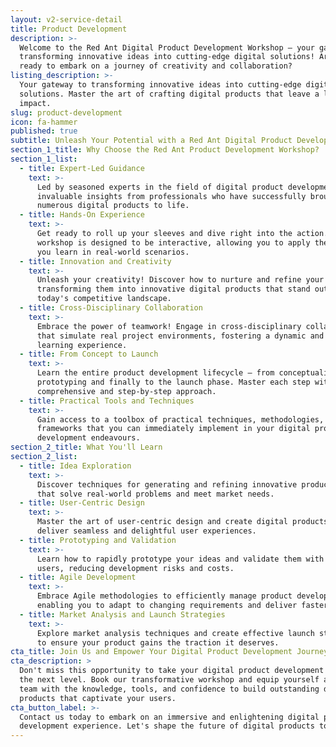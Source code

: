 ```yaml
---
layout: v2-service-detail
title: Product Development
description: >-
  Welcome to the Red Ant Digital Product Development Workshop – your gateway to
  transforming innovative ideas into cutting-edge digital solutions! Are you
  ready to embark on a journey of creativity and collaboration?
listing_description: >-
  Your gateway to transforming innovative ideas into cutting-edge digital
  solutions. Master the art of crafting digital products that leave a lasting
  impact.
slug: product-development
icon: fa-hammer
published: true
subtitle: Unleash Your Potential with a Red Ant Digital Product Development Workshop!
section_1_title: Why Choose the Red Ant Product Development Workshop?
section_1_list:
  - title: Expert-Led Guidance
    text: >-
      Led by seasoned experts in the field of digital product development. Gain
      invaluable insights from professionals who have successfully brought
      numerous digital products to life.
  - title: Hands-On Experience
    text: >-
      Get ready to roll up your sleeves and dive right into the action. Our
      workshop is designed to be interactive, allowing you to apply the concepts
      you learn in real-world scenarios.
  - title: Innovation and Creativity
    text: >-
      Unleash your creativity! Discover how to nurture and refine your ideas,
      transforming them into innovative digital products that stand out in
      today's competitive landscape.
  - title: Cross-Disciplinary Collaboration
    text: >-
      Embrace the power of teamwork! Engage in cross-disciplinary collaborations
      that simulate real project environments, fostering a dynamic and enriching
      learning experience.
  - title: From Concept to Launch
    text: >-
      Learn the entire product development lifecycle – from conceptualisation to
      prototyping and finally to the launch phase. Master each step with our
      comprehensive and step-by-step approach.
  - title: Practical Tools and Techniques
    text: >-
      Gain access to a toolbox of practical techniques, methodologies, and
      frameworks that you can immediately implement in your digital product
      development endeavours.
section_2_title: What You'll Learn
section_2_list:
  - title: Idea Exploration
    text: >-
      Discover techniques for generating and refining innovative product ideas
      that solve real-world problems and meet market needs.
  - title: User-Centric Design
    text: >-
      Master the art of user-centric design and create digital products that
      deliver seamless and delightful user experiences.
  - title: Prototyping and Validation
    text: >-
      Learn how to rapidly prototype your ideas and validate them with target
      users, reducing development risks and costs.
  - title: Agile Development
    text: >-
      Embrace Agile methodologies to efficiently manage product development,
      enabling you to adapt to changing requirements and deliver faster.
  - title: Market Analysis and Launch Strategies
    text: >-
      Explore market analysis techniques and create effective launch strategies
      to ensure your product gains the traction it deserves.
cta_title: Join Us and Empower Your Digital Product Development Journey!
cta_description: >
  Don't miss this opportunity to take your digital product development skills to
  the next level. Book our transformative workshop and equip yourself and your
  team with the knowledge, tools, and confidence to build outstanding digital
  products that captivate your users.
cta_button_label: >-
  Contact us today to embark on an immersive and enlightening digital product
  development experience. Let's shape the future of digital products together!
---
```














